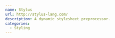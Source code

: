 ```yaml
---
name: Stylus
url: http://stylus-lang.com/
description: A dynamic stylesheet preprocessor.
categories:
  - Styling
---
```

